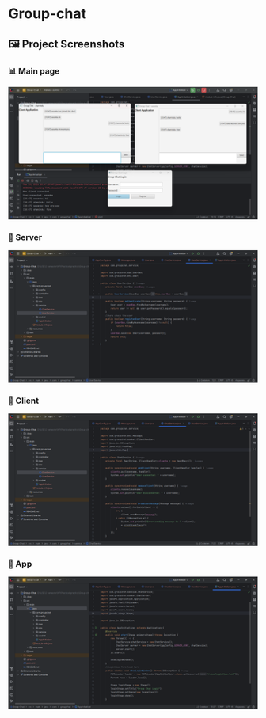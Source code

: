 # Group-chat

## 🖼️ Project Screenshots

### 📊 Main page
![Main](assets/images/main.png)

### 🔐 Server
![Server](assets/images/server.png)


### 🔐 Client
![Server](assets/images/client.png)

### 🔐 App
![Server](assets/images/app.png)
